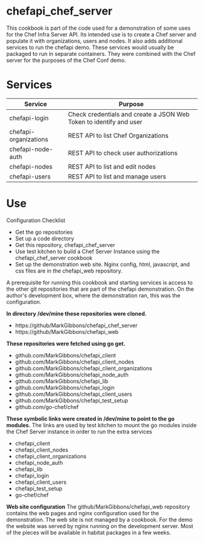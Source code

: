 # chefapi_chef_server

This cookbook is part of the code used for a demonstration of some uses
for the Chef Infra Server API.  Its intended use is to create a Chef server
and populate it with organizations, users and nodes. It also adds additional
services to run the chefapi demo. These services would usually be packaged to
run in separate containers.  They were combined with the Chef server for the
purposes of the Chef Conf demo.

Services
========

|Service | Purpose |
|--------|---------|
|chefapi-login| Check credentials and create a JSON Web Token to identify and user|
|chefapi-organizations| REST API to list Chef Organizations|
|chefapi-node-auth| REST API to check user authorizations |
|chefapi-nodes| REST API to list and edit nodes |
|chefapi-users| REST API to list and manage users|

Use
===

Configuration Checklist
* Get the go repositories
* Set up a code directory
* Get this repository, chefapi_chef_server
* Use test kitchen to build a Chef Server Instance using the chefapi_chef_server cookbook
* Set up the demonstration web site.  Nginx config, html, javascript, and css files are in the chefapi_web repository.

A prerequisite for running this cookbook and starting services is access to the
other git repositories that are part of the chefapi demonstration.  On the author's
development box, where the demonstration ran, this was the configuration.

**In directory /dev/mine these repositories were cloned.**
* https://github/MarkGibbons/chefapi_chef_server
* https://github/MarkGibbons/chefapi_web

**These repositories were fetched using go get.**
* github.com/MarkGibbons/chefapi_client
* github.com/MarkGibbons/chefapi_client_nodes
* github.com/MarkGibbons/chefapi_client_organizations
* github.com/MarkGibbons/chefapi_node_auth
* github.com/MarkGibbons/chefapi_lib
* github.com/MarkGibbons/chefapi_login
* github.com/MarkGibbons/chefapi_client_users
* github.com/MarkGibbons/chefapi_test_setup
* github.com/go-chef/chef

**These symbolic links were created in /dev/mine to point to the go modules.**
The links are used by test kitchen to mount the go modules inside the Chef Server
instance in order to run the extra services

* chefapi_client
* chefapi_client_nodes
* chefapi_client_organizations
* chefapi_node_auth
* chefapi_lib
* chefapi_login
* chefapi_client_users
* chefapi_test_setup
* go-chef/chef

**Web site configuration**
The github/MarkGibbons/chefapi_web repository contains the web pages and nginx
configuration used for the demonstration.  The web site is not managed by a cookbook.
For the demo the website was served by nginx running on the development server.
Most of the pieces will be available in habitat packages in a few weeks.
